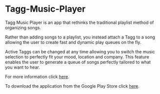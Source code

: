# Tagg-Music-Player

Tagg Music Player is an app that rethinks the traditional playlist method of organizing songs. 

Rather than adding songs to a playlist, you instead attach a Tagg to a song allowing the user to create fast and dynamic play queues on the fly. 

Active Taggs can be changed at any time allowing you to switch the music selection to perfectly fit your mood, location and company. This feature enables the user to generate a queue of songs perfectly tailored to what you want to hear.

For more information click [here](https://joshbra.gg/tagg).

To download the application from the Google Play Store click [here](https://play.google.com/store/apps/details?id=gg.joshbra.tagg).